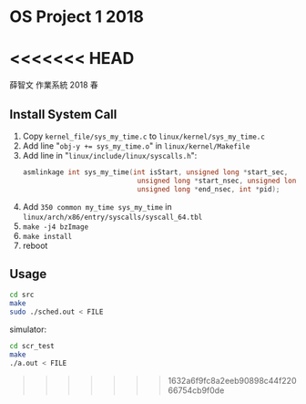 # OS Project 1 2018
<<<<<<< HEAD
=======

薛智文 作業系統 2018 春

## Install System Call

1. Copy `kernel_file/sys_my_time.c` to `linux/kernel/sys_my_time.c`
2. Add line "`obj-y += sys_my_time.o`" in `linux/kernel/Makefile`
3. Add line in "`linux/include/linux/syscalls.h`":
    ```c
    asmlinkage int sys_my_time(int isStart, unsigned long *start_sec,
                                unsigned long *start_nsec, unsigned long *end_sec,
                                unsigned long *end_nsec, int *pid);
    ```
4. Add `350 common my_time sys_my_time` in `linux/arch/x86/entry/syscalls/syscall_64.tbl`
5. `make -j4 bzImage`
6. `make install`
7. reboot

## Usage

```sh
cd src
make
sudo ./sched.out < FILE
```

simulator:

```sh
cd scr_test
make
./a.out < FILE
```
>>>>>>> 1632a6f9fc8a2eeb90898c44f22066754cb9f0de
